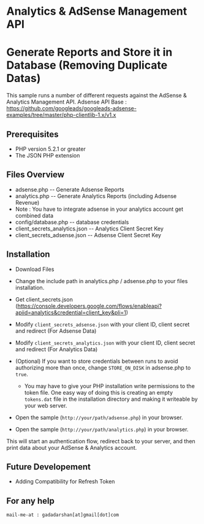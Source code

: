 # Analytics & AdSense Management API
# Generate Reports and Store it in Database (Removing Duplicate Datas)

This sample runs a number of different requests against the AdSense & Analytics Management API.
Adsense API Base : https://github.com/googleads/googleads-adsense-examples/tree/master/php-clientlib-1.x/v1.x

## Prerequisites

* PHP version 5.2.1 or greater
* The JSON PHP extension

## Files Overview
* adsense.php -- Generate Adsense Reports
* analytics.php -- Generate Analytics Reports (including Adsense Revenue)
* Note : You have to integrate adsense in your analytics account get combined data
* config/database.php -- database credentials
* client_secrets_analytics.json -- Analytics Client Secret Key
* client_secrets_adsense.json -- Adsense Client Secret Key

## Installation

* Download Files
* Change the include path in analytics.php / adsense.php to your files installation.
* Get client_secrets.json (https://console.developers.google.com/flows/enableapi?apiid=analytics&credential=client_key&pli=1)

* Modify `client_secrets_adsense.json` with your client ID, client secret and redirect (For Adsense Data)
* Modify `client_secrets_analytics.json` with your client ID, client secret and redirect (For Analytics Data)

* (Optional) If you want to store credentials between runs to avoid authorizing
  more than once, change `STORE_ON_DISK` in adsense.php to `true`.
  * You may have to give your PHP installation write permissions to the token
    file. One easy way of doing this is creating an empty `tokens.dat` file in
    the installation directory and making it writeable by your web server.

* Open the sample (`http://your/path/adsense.php`) in your browser.
* Open the sample (`http://your/path/analytics.php`) in your browser.

This will start an authentication flow, redirect back to your server, and then
print data about your AdSense & Analytics account.

## Future Developement
* Adding Compatibility for Refresh Token

## For any help
`mail-me-at : gadadarshan[at]gmail[dot]com`
